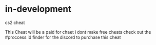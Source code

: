 # in-development
cs2 cheat 



This Cheat will be a paid for chaet i dont make free cheats check out the #proccess id finder for the discord to purchase this cheat 
